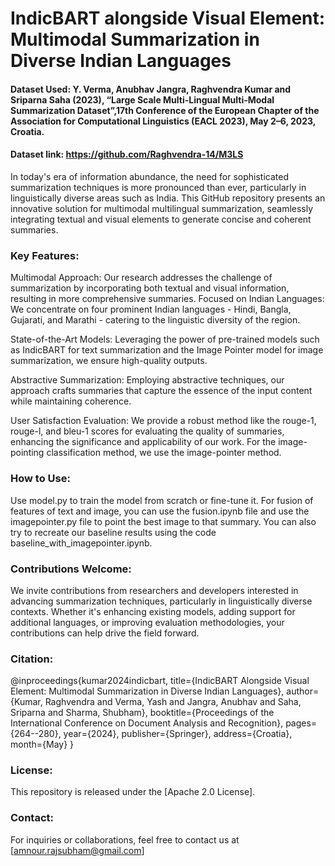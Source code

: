 # IndicBART alongside Visual Element: Multimodal Summarization in Diverse Indian Languages

#### Dataset Used: Y. Verma, Anubhav Jangra, Raghvendra Kumar and Sriparna Saha (2023), “Large Scale Multi-Lingual Multi-Modal Summarization Dataset”,17th Conference of the European Chapter of the Association for Computational Linguistics (EACL 2023), May 2–6, 2023, Croatia.

#### Dataset link: https://github.com/Raghvendra-14/M3LS

In today's era of information abundance, the need for sophisticated summarization techniques is more pronounced than ever, particularly in linguistically diverse areas such as India. This GitHub repository presents an innovative solution for multimodal multilingual summarization, seamlessly integrating textual and visual elements to generate concise and coherent summaries.

### Key Features:

Multimodal Approach: Our research addresses the challenge of summarization by incorporating both textual and visual information, resulting in more comprehensive summaries.
Focused on Indian Languages: We concentrate on four prominent Indian languages - Hindi, Bangla, Gujarati, and Marathi - catering to the linguistic diversity of the region.

State-of-the-Art Models: Leveraging the power of pre-trained models such as IndicBART for text summarization and the Image Pointer model for image summarization, we ensure high-quality outputs.

Abstractive Summarization: Employing abstractive techniques, our approach crafts summaries that capture the essence of the input content while maintaining coherence.

User Satisfaction Evaluation: We provide a robust method like the rouge-1, rouge-l, and bleu-1 scores for evaluating the quality of summaries, enhancing the significance and applicability of our work. For the image-pointing classification method, we use the image-pointer method.

### How to Use:

Use model.py to train the model from scratch or fine-tune it. For fusion of features of text and image, you can use the fusion.ipynb file and use the imagepointer.py file to point the best image to that summary. You can also try to recreate our baseline results using the code baseline_with_imagepointer.ipynb.

### Contributions Welcome:
We invite contributions from researchers and developers interested in advancing summarization techniques, particularly in linguistically diverse contexts. Whether it's enhancing existing models, adding support for additional languages, or improving evaluation methodologies, your contributions can help drive the field forward.

### Citation:
@inproceedings{kumar2024indicbart,
  title={IndicBART Alongside Visual Element: Multimodal Summarization in Diverse Indian Languages},
  author={Kumar, Raghvendra and Verma, Yash and Jangra, Anubhav and Saha, Sriparna and Sharma, Shubham},
  booktitle={Proceedings of the International Conference on Document Analysis and Recognition},
  pages={264--280},
  year={2024},
  publisher={Springer},
  address={Croatia},
  month={May}
}

### License:

This repository is released under the [Apache 2.0 License].

### Contact:

For inquiries or collaborations, feel free to contact us at [amnour.rajsubham@gmail.com]
